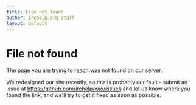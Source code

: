 ```yaml
---
title: File not found
author: irchelp.org staff
layout: default
---
```


# File not found

The page you are trying to reach was not found on our server.

We redesigned our site recently, so this is probably our fault - submit an issue at https://github.com/irchelp/wio/issues and let us know where you found the link, and we'll try to get it fixed as soon as possible.

<div id="wb404"/>
<script src="https://archive.org/web/wb404.js"> </script>
